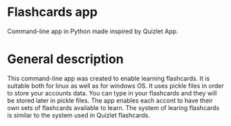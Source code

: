 # Flashcards app

Command-line app in Python made inspired by Quizlet App. <br />

# General description

This command-line app was created to enable learning flashcards. It is suitable both for linux as well as for windows OS.
It uses pickle files in order to store your accounts data.
You can type in your flashcards and they will be stored later in pickle files.
The app enables each accont to have their own sets of flashcards available to learn.
The system of learing flashcards is similar to the system used in Quizlet flashcards.



